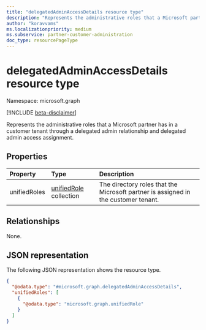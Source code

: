 ```yaml
---
title: "delegatedAdminAccessDetails resource type"
description: "Represents the administrative roles that a Microsoft partner has in a customer tenant through a delegated admin relationship and delegated admin access assignment."
author: "koravvams"
ms.localizationpriority: medium
ms.subservice: partner-customer-administration
doc_type: resourcePageType
---
```


# delegatedAdminAccessDetails resource type

Namespace: microsoft.graph

[!INCLUDE [beta-disclaimer](../../includes/beta-disclaimer.md)]

Represents the administrative roles that a Microsoft partner has in a customer tenant through a delegated admin relationship and delegated admin access assignment.

## Properties
|Property|Type|Description|
|:---|:---|:---|
|unifiedRoles|[unifiedRole](../resources/unifiedrole.md) collection|The directory roles that the Microsoft partner is assigned in the customer tenant.|

## Relationships
None.

## JSON representation
The following JSON representation shows the resource type.
<!-- {
  "blockType": "resource",
  "@odata.type": "microsoft.graph.delegatedAdminAccessDetails"
}
-->
``` json
{
  "@odata.type": "#microsoft.graph.delegatedAdminAccessDetails",
  "unifiedRoles": [
    {
      "@odata.type": "microsoft.graph.unifiedRole"
    }
  ]
}
```

